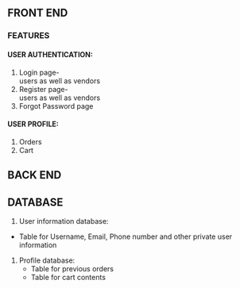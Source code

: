 
## FRONT END

### FEATURES

#### USER AUTHENTICATION:
1. Login page-  
  users as well as vendors  
1. Register page-  
  users as well as vendors 
1. Forgot Password page

#### USER PROFILE:
1. Orders
1. Cart


## BACK END


## DATABASE

1. User information database:  
  - Table for Username, Email, Phone number and other private user information
1. Profile database:  
      - Table for previous orders 
      - Table for cart contents





<!-- separate database for username password and other things -->
<!-- tight security -->
<!-- database vs file space -->
<!-- convert images to base 64 -->
